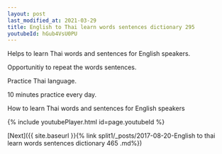 ```yaml
---
layout: post
last_modified_at: 2021-03-29
title: English to Thai learn words sentences dictionary 295 
youtubeId: hGub4VsU0PU
---
```

 
 
Helps to learn Thai words and sentences for English speakers.

Opportunitiy to repeat the words sentences. 

Practice Thai language. 
 
10 minutes practice every day. 
 
How to learn Thai words and sentences for English speakers 
 
{% include youtubePlayer.html id=page.youtubeId %}
 
 
[Next]({{ site.baseurl }}{% link  split1/_posts/2017-08-20-English to thai learn words sentences dictionary 465 .md%})
 
